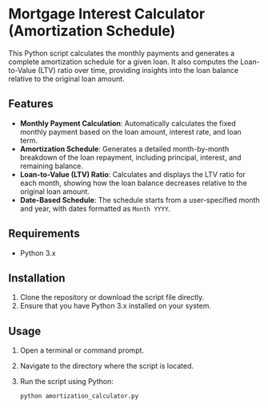 # Mortgage Interest Calculator (Amortization Schedule)

This Python script calculates the monthly payments and generates a complete amortization schedule for a given loan. It also computes the Loan-to-Value (LTV) ratio over time, providing insights into the loan balance relative to the original loan amount.

## Features

- **Monthly Payment Calculation**: Automatically calculates the fixed monthly payment based on the loan amount, interest rate, and loan term.
- **Amortization Schedule**: Generates a detailed month-by-month breakdown of the loan repayment, including principal, interest, and remaining balance.
- **Loan-to-Value (LTV) Ratio**: Calculates and displays the LTV ratio for each month, showing how the loan balance decreases relative to the original loan amount.
- **Date-Based Schedule**: The schedule starts from a user-specified month and year, with dates formatted as `Month YYYY`.

## Requirements

- Python 3.x

## Installation

1. Clone the repository or download the script file directly.
2. Ensure that you have Python 3.x installed on your system.

## Usage

1. Open a terminal or command prompt.
2. Navigate to the directory where the script is located.
3. Run the script using Python:

   ```bash
   python amortization_calculator.py
